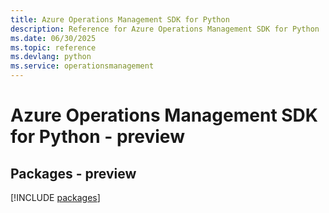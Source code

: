 ```yaml
---
title: Azure Operations Management SDK for Python
description: Reference for Azure Operations Management SDK for Python
ms.date: 06/30/2025
ms.topic: reference
ms.devlang: python
ms.service: operationsmanagement
---
```

# Azure Operations Management SDK for Python - preview
## Packages - preview
[!INCLUDE [packages](operations-management-index.md)]